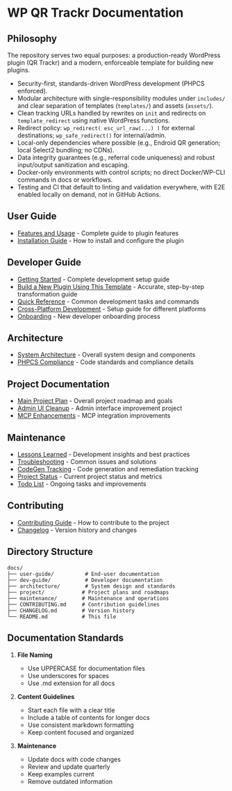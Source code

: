 # WP QR Trackr Documentation

## Philosophy

The repository serves two equal purposes: a production-ready WordPress plugin (QR Trackr) and a modern, enforceable template for building new plugins.

- Security-first, standards-driven WordPress development (PHPCS enforced).
- Modular architecture with single-responsibility modules under `includes/` and clear separation of templates (`templates/`) and assets (`assets/`).
- Clean tracking URLs handled by rewrites on `init` and redirects on `template_redirect` using native WordPress functions.
- Redirect policy: `wp_redirect( esc_url_raw(...) )` for external destinations; `wp_safe_redirect()` for internal/admin.
- Local-only dependencies where possible (e.g., Endroid QR generation; local Select2 bundling; no CDNs).
- Data integrity guarantees (e.g., referral code uniqueness) and robust input/output sanitization and escaping.
- Docker-only environments with control scripts; no direct Docker/WP-CLI commands in docs or workflows.
- Testing and CI that default to linting and validation everywhere, with E2E enabled locally on demand, not in GitHub Actions.

## User Guide
- [Features and Usage](user-guide/FEATURES.md) - Complete guide to plugin features
- [Installation Guide](user-guide/INSTALLATION.md) - How to install and configure the plugin

## Developer Guide
- [Getting Started](dev-guide/GETTING_STARTED.md) - Complete development setup guide
- [Build a New Plugin Using This Template](dev-guide/NEW_PLUGIN.md) - Accurate, step-by-step transformation guide
- [Quick Reference](dev-guide/QUICK_REFERENCE.md) - Common development tasks and commands
- [Cross-Platform Development](dev-guide/CROSS_PLATFORM.md) - Setup guide for different platforms
- [Onboarding](dev-guide/ONBOARDING.md) - New developer onboarding process

## Architecture
- [System Architecture](architecture/ARCHITECTURE.md) - Overall system design and components
- [PHPCS Compliance](architecture/PHPCS_COMPLIANCE.md) - Code standards and compliance details

## Project Documentation
- [Main Project Plan](project/MAIN.md) - Overall project roadmap and goals
- [Admin UI Cleanup](project/ADMIN_CLEANUP.md) - Admin interface improvement project
- [MCP Enhancements](project/MCP_ENHANCEMENTS.md) - MCP integration improvements

## Maintenance
- [Lessons Learned](maintenance/LESSONS_LEARNED.md) - Development insights and best practices
- [Troubleshooting](maintenance/TROUBLESHOOTING.md) - Common issues and solutions
- [CodeGen Tracking](maintenance/CODEGEN_TRACKING.md) - Code generation and remediation tracking
- [Project Status](maintenance/STATUS.md) - Current project status and metrics
- [Todo List](maintenance/TODO.md) - Ongoing tasks and improvements

## Contributing
- [Contributing Guide](CONTRIBUTING.md) - How to contribute to the project
- [Changelog](CHANGELOG.md) - Version history and changes

## Directory Structure

```
docs/
├── user-guide/          # End-user documentation
├── dev-guide/           # Developer documentation
├── architecture/        # System design and standards
├── project/            # Project plans and roadmaps
├── maintenance/        # Maintenance and operations
├── CONTRIBUTING.md     # Contribution guidelines
├── CHANGELOG.md        # Version history
└── README.md           # This file
```

## Documentation Standards

1. **File Naming**
   - Use UPPERCASE for documentation files
   - Use underscores for spaces
   - Use .md extension for all docs

2. **Content Guidelines**
   - Start each file with a clear title
   - Include a table of contents for longer docs
   - Use consistent markdown formatting
   - Keep content focused and organized

3. **Maintenance**
   - Update docs with code changes
   - Review and update quarterly
   - Keep examples current
   - Remove outdated information 